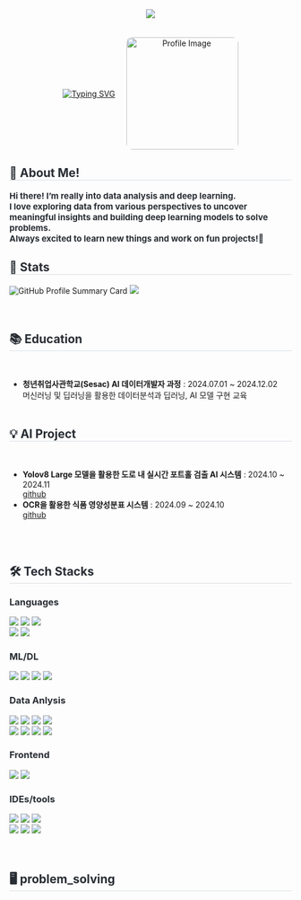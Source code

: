 <div align="center">
  <a href="https://hits.seeyoufarm.com">
    <img src="https://hits.seeyoufarm.com/api/count/incr/badge.svg?url=https%3A%2F%2Fgithub.com%2Fsoi222&count_bg=%23F68D2D&title_bg=%236B6B6B&icon=github.svg&icon_color=%23E7E7E7&title=github&edge_flat=false"/>
  </a>
</div><br><br>

<div align="center" style="display: flex; justify-content: center; align-items: center; gap: 20px;">
  <div>
    <a href="https://git.io/typing-svg">
      <img src="https://readme-typing-svg.demolab.com?font=Parkinsans&weight=600&size=35&pause=1000&color=F74718&center=true&vCenter=true&random=true&width=435&height=60&lines=Hi!+I'm+SeoHyun!" alt="Typing SVG" />
    </a>
  </div>
  <div>
    <img src="https://github.com/user-attachments/assets/688783f9-e656-4601-be7f-5cb98dbf77f8" alt="Profile Image" width="200" height="200" style="border-radius: 10px;" />
  </div>
</div>
    <div style="text-align: left;"> 
    <h2 style="border-bottom: 1px solid #d8dee4; color: #282d33;"> 👋 About Me! </h2>  
    <div style="font-weight: 700; font-size: 15px; text-align: left; color: #282d33;">
  Hi there! I’m really into data analysis and deep learning.<br>
  I love exploring data from various perspectives to uncover meaningful insights and building deep learning models to solve problems.<br>
  Always excited to learn new things and work on fun projects!👏
</div>
<div style="text-align: left;"> 
  <h2 style="border-bottom: 1px solid #d8dee4; color: #282d33;"> 🏅 Stats </h2> 
  <div style="text-align: left;"> 
    <img src="http://github-profile-summary-cards.vercel.app/api/cards/profile-details?username=soi222&theme=nord_bright" alt="GitHub Profile Summary Card" />
    <img src="https://github-readme-stats.vercel.app/api/top-langs/?username=soi222&layout=compact&bg_color=180,00000000,00000000&title_color=403f3f&text_color=403f3f" />
    <a href="https://solved.ac/dnltjguss/" target="_blank">
    </a>
  </div>
</div><br><br>
<div style="text-align: left;">      
<h2 style="border-bottom: 1px solid #d8dee4; color: #282d33;"> 📚 Education</h2> <br>
  <ul>
    <li><strong>청년취업사관학교(Sesac) AI 데이터개발자 과정</strong> <span> : 2024.07.01 ~ 2024.12.02</span><br>
    머신러닝 및 딥러닝을 활용한 데이터분석과 딥러닝, AI 모델 구현 교육</li>
      <br></ul></div>
<div style="text-align: left;">
  <h2 style="border-bottom: 1px solid #d8dee4; color: #282d33;"> 💡 AI Project</h2> <br>
  <ul>
    <li>
       <strong>Yolov8 Large 모델을 활용한 도로 내 실시간 포트홀 검출 AI 시스템</strong> : 2024.10 ~ 2024.11
      <br>
      <a href="https://github.com/Chang-Hyeon-Park/SeSACMuchim" target="_blank">github</a>
    </li>
    <li>
       <strong>OCR을 활용한 식품 영양성분표 시스템</strong> : 2024.09 ~ 2024.10 
      <br>
      <a href="https://github.com/YugyeongJo/OCR_Project" target="_blank">github</a>
    </li>
    </div><br><br>
<div style="text-align: left;">
  <h2 style="border-bottom: 1px solid #d8dee4; color: #282d33;"> 🛠️ Tech Stacks </h2>
  <div style="text-align: left;">
  </div>
    </div>
  <!-- Languages section -->
  <h3 style="color: #282d33;"> Languages </h3>
  <div style="text-align: left;">
    <img src="https://img.shields.io/badge/Python-3776AB?style=flat&logo=Python&logoColor=white">
    <img src="https://img.shields.io/badge/mysql-4479A1?style=flat&logo=mysql&logoColor=white">
    <img src="https://img.shields.io/badge/javascript-%23323330.svg?style=flat&logo=javascript&logoColor=%23F7DF1E"><br>
    <img src="https://img.shields.io/badge/git-%23F05033.svg?style=flat&logo=git&logoColor=white">
    <img src="https://img.shields.io/badge/github-%23121011.svg?style=flat&logo=github&logoColor=white">
  </div>

  <!-- AI section -->
  <h3 style="color: #282d33;"> ML/DL </h3>
  <div style="text-align: left;">
    <img src="https://img.shields.io/badge/scikit--learn-%23F7931E.svg?style=flat&logo=scikit-learn&logoColor=white">
    <img src="https://img.shields.io/badge/PyTorch-%23EE4C2C.svg?style=flat&logo=PyTorch&logoColor=white">
    <img src="https://img.shields.io/badge/opencv-%23white.svg?style=flat&logo=opencv&logoColor=white">
    <img src="https://img.shields.io/badge/OpenAI-74aa9c?style=flat&logo=openai&logoColor=white">
  </div>

  <!-- DATA section -->
  <h3 style="color: #282d33;"> Data Anlysis </h3>
  <div style="text-align: left;">
    <img src="https://img.shields.io/badge/pandas-%23150458.svg?style=flat&logo=pandas&logoColor=white">
    <img src="https://img.shields.io/badge/numpy-%23013243.svg?style=flat&logo=numpy&logoColor=white">  
    <img src="https://img.shields.io/badge/Matplotlib-%23ffffff.svg?style=flat&logo=Matplotlib&logoColor=black">
    <img src="https://img.shields.io/badge/Seaborn-3776AB?style=flat&logo=seaborn&logoColor=white"><br>
    <img src="https://img.shields.io/badge/-selenium-%43B02A?style=flat&logo=selenium&logoColor=white">
    <img src="https://img.shields.io/badge/-playwright-%232EAD33?style=flat&logo=playwright&logoColor=white">
    <img src="https://img.shields.io/badge/-beautifulsoup-%231F8A70?style=flat&logoColor=white">
    <img src="https://img.shields.io/badge/Studio_R-%23276DC3.svg?style=flat&logo=r&logoColor=white">
  </div>
  
  <!-- ETC section -->
  <h3 style="color: #282d33;"> Frontend </h3>
  <div style="text-align: left;">
    <img src="https://img.shields.io/badge/streamlit-FF4B4B?style=flat&logo=steamlit&logoColor=white">
    <img src="https://img.shields.io/badge/html-E34F26?style=flat&logo=html5&logoColor=white">
  </div>

  <!-- IDE section -->
  <h3 style="color: #282d33;"> IDEs/tools </h3>
  <div style="text-align: left;">
    <img src="https://img.shields.io/badge/Visual%20Studio-5C2D91.svg?style=flat&logo=visual-studio&logoColor=white">
    <img src="https://img.shields.io/badge/Google%20Colab-%23F9A825.svg?style=flat&logo=googlecolab&logoColor=white">
    <img src="https://img.shields.io/badge/jupyter-%23FA0F00.svg?style=flat&logo=jupyter&logoColor=white"><br>
    <img src="https://img.shields.io/badge/Notion-%23000000.svg?style=flat&logo=notion&logoColor=white">
    <img src="https://img.shields.io/badge/Slack-4A154B?style=flat&logo=slack&logoColor=white">
    <img src="https://img.shields.io/badge/Discord-%235865F2.svg?style=flat&logo=discord&logoColor=white">
</div>
  </div><br><br>
</div>
<!div style="text-align: left;">
    <h2 style="border-bottom: 1px solid #d8dee4; color: #282d33;"> 🖥️ problem_solving </h2>
    <div style="text-align: left;">
        <a href="https://solved.ac/dnltjguss/">
            <!img src="http://mazassumnida.wtf/api/v2/generate_badge?boj=dnltjguss" alt="Solved.ac Profile Badge"/>
        </a>
    </div><br><br>
 <div style="text-align: left;">
<!h2 style="border-bottom: 1px solid #d8dee4; color: #282d33;"></h2> <br> 
<div style="text-align: left;">
    <!img src="https://img.shields.io/badge/Gmail-EA4335?style=flat&logo=Gmail&logoColor=white&link=mailto:ai7019er@gmail.com">
    <!img src="https://img.shields.io/badge/Tistory-000000?style=flat&logo=Tistory&logoColor=white&link=https://seohyun222.tistory.com/"> </a>
    <!img src="https://img.shields.io/badge/Velog-20C997?style=flat&logo=Velog&logoColor=white&link=https://velog.io/@soii222/posts"> </a>
      </div>
</div>

